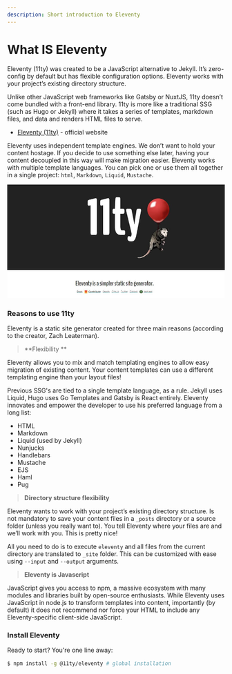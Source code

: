 ```yaml
---
description: Short introduction to Eleventy
---
```


# What IS Eleventy

Eleventy (11ty) was created to be a JavaScript alternative to Jekyll. It’s zero-config by default but has flexible configuration options. Eleventy works with your project’s existing directory structure.

Unlike other JavaScript web frameworks like Gatsby or NuxtJS, 11ty doesn’t come bundled with a front-end library. 11ty is more like a traditional SSG (such as Hugo or Jekyll) where it takes a series of templates, markdown files, and data and renders HTML files to serve.

* [Eleventy (11ty)](https://www.11ty.dev) - official website 

Eleventy uses independent template engines. We don’t want to hold your content hostage. If you decide to use something else later, having your content decoupled in this way will make migration easier. Eleventy works with multiple template languages. You can pick one or use them all together in a single project: `html`, `Markdown`, `Liquid`, `Mustache`.

![Eleventy 11ty - Funny Banner.](../../.gitbook/assets/eleventy-11ty-banner.jpg)

### Reasons to use 11ty 

Eleventy is a static site generator created for three main reasons (according to the creator, Zach Leaterman).

> **Flexibility **

Eleventy allows you to mix and match templating engines to allow easy migration of existing content. Your content templates can use a different templating engine than your layout files!

Previous SSG's are tied to a single template language, as a rule. Jekyll uses Liquid, Hugo uses Go Templates and Gatsby is React entirely. Eleventy innovates and empower the developer to use his preferred language from a long list:

* HTML
* Markdown
* Liquid (used by Jekyll)
* Nunjucks
* Handlebars
* Mustache
* EJS
* Haml
* Pug

> **Directory structure flexibility**

Eleventy wants to work with your project’s existing directory structure. Is not mandatory to save your content files in a `_posts` directory or a source folder (unless you really want to). You tell Eleventy where your files are and we’ll work with you. This is pretty nice!

All you need to do is to execute `eleventy` and all files from the current directory are translated to `_site` folder. This can be customized with ease using `--input` and `--output` arguments.

> **Eleventy is Javascript**

JavaScript gives you access to npm, a massive ecosystem with many modules and libraries built by open-source enthusiasts. While Eleventy uses JavaScript in node.js to transform templates into content, importantly (by default) it does not recommend nor force your HTML to include any Eleventy-specific client-side JavaScript.



### Install Eleventy

Ready to start? You're one line away:

```bash
$ npm install -g @11ty/eleventy # global installation
```
